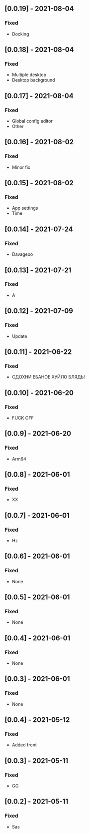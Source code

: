 ## [0.0.19] - 2021-08-04

### Fixed
-    Docking

## [0.0.18] - 2021-08-04

### Fixed
-    Multiple desktop
-    Desktop background

## [0.0.17] - 2021-08-04

### Fixed
-    Global config editor
-    Other

## [0.0.16] - 2021-08-02

### Fixed
-    Minor fix

## [0.0.15] - 2021-08-02

### Fixed
-    App settings
-    Time

## [0.0.14] - 2021-07-24

### Fixed
-    Davageoo

## [0.0.13] - 2021-07-21

### Fixed
-    A

## [0.0.12] - 2021-07-09

### Fixed
-    Update

## [0.0.11] - 2021-06-22

### Fixed
-    СДОХНИ ЕБАНОЕ ХУЙЛО БЛЯДЬ!

## [0.0.10] - 2021-06-20

### Fixed
-    FUCK OFF

## [0.0.9] - 2021-06-20

### Fixed
-    Arm64

## [0.0.8] - 2021-06-01

### Fixed
-    XX

## [0.0.7] - 2021-06-01

### Fixed
-    Hz

## [0.0.6] - 2021-06-01

### Fixed
-    None

## [0.0.5] - 2021-06-01

### Fixed
-    None

## [0.0.4] - 2021-06-01

### Fixed
-    None

## [0.0.3] - 2021-06-01

### Fixed
-    None

## [0.0.4] - 2021-05-12

### Fixed
-    Added front

## [0.0.3] - 2021-05-11

### Fixed
-    GG

## [0.0.2] - 2021-05-11

### Fixed
-    Sas

